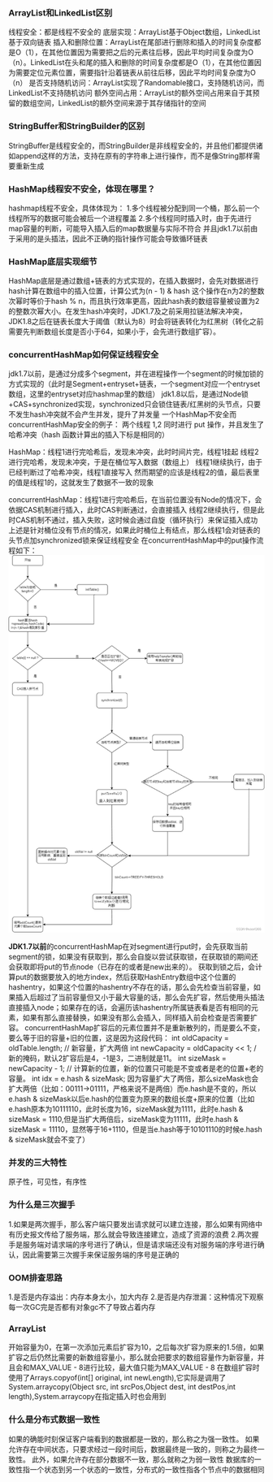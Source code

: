 ### ArrayList和LinkedList区别
线程安全：都是线程不安全的
底层实现：ArrayList基于Object数组，LinkedList基于双向链表
插入和删除位置：ArrayList在尾部进行删除和插入的时间复杂度都是O（1），在其他位置因为需要把之后的元素往后移，因此平均时间复杂度为O（n）。LinkedList在头和尾的插入和删除的时间复杂度都是O（1），在其他位置因为需要定位元素位置，需要指针沿着链表从前往后移，因此平均时间复杂度为O（n）
是否支持随机访问：ArrayList实现了Randomable接口，支持随机访问，而LinkedList不支持随机访问
额外空间占用：ArrayList的额外空间占用来自于其预留的数组空间，LinkedList的额外空间来源于其存储指针的空间

### StringBuffer和StringBuilder的区别
StringBuffer是线程安全的，而StringBuilder是非线程安全的，并且他们都提供诸如append这样的方法，支持在原有的字符串上进行操作，而不是像String那样需要重新生成

### HashMap线程安不安全，体现在哪里？
hashmap线程不安全，具体体现为：
1.多个线程被分配到同一个桶，那么前一个线程所写的数据可能会被后一个进程覆盖
2.多个线程同时插入时，由于先进行map容量的判断，可能导入插入后的map数据量与实际不符合
并且jdk1.7以前由于采用的是头插法，因此不正确的指针操作可能会导致循环链表

### HashMap底层实现细节
HashMap底层是通过数组+链表的方式实现的，在插入数据时，会先对数据进行hash计算在数组中的插入位置，计算公式为(n - 1) & hash 这个操作在n为2的整数次幂时等价于hash % n，而且执行效率更高，因此hash表的数组容量被设置为2的整数次幂大小。在发生hash冲突时，JDK1.7及之前采用拉链法解决冲突，JDK1.8之后在链表长度大于阈值（默认为8）时会将链表转化为红黑树（转化之前需要先判断数组长度是否小于64，如果小于，会先进行数组扩容）。

### concurrentHashMap如何保证线程安全
jdk1.7以前，是通过分成多个segment，并在进程操作一个segment的时候加锁的方式实现的（此时是Segment+entryset+链表，一个segment对应一个entryset数组，这里的entryset对应hashmap里的数组）
jdk1.8以后，是通过Node锁+CAS+synchronized实现，synchronized只会锁住链表/红黑树的头节点，只要不发生hash冲突就不会产生并发，提升了并发量
一个HashMap不安全而concurrentHashMap安全的例子：
两个线程 1,2 同时进行 put 操作，并且发生了哈希冲突（hash 函数计算出的插入下标是相同的）

HashMap：线程1进行完哈希后，发现未冲突，此时时间片完，线程1挂起
线程2进行完哈希，发现未冲突，于是在桶位写入数据（数组上）
线程1继续执行，由于已经判断过了哈希冲突，线程1直接写入
然而期望的应该是线程2的值，最后表里的值是线程1的，这就发生了数据不一致的现象

concurrentHashMap：线程1进行完哈希后，在当前位置没有Node的情况下，会依据CAS机制进行插入，此时CAS判断通过，会直接插入
线程2继续执行，但是此时CAS机制不通过，插入失败，这时候会通过自旋（循环执行）来保证插入成功
上述是针对桶位没有节点的情况，如果此时桶位上有结点，那么线程1会对链表的头节点加synchronized锁来保证线程安全
在concurrentHashMap中的put操作流程如下：
![](./static/concurrentHM_Put.png)

**JDK1.7以前**的concurrentHashMap在对segment进行put时，会先获取当前segment的锁，如果没有获取到，那么会自旋以尝试获取锁，在获取锁的期间还会获取即将put的节点node（已存在的或者是new出来的）。
获取到锁之后，会计算put的数据要放入的地方index，然后获取HashEntry数组中这个位置的hashentry，如果这个位置的hashentry不存在的话，那么会先检查当前容量，如果插入后超过了当前容量但又小于最大容量的话，那么会先扩容，然后使用头插法直接插入node；如果存在的话，会遍历该hashentry所属链表看是否有相同的元素，如果有那么直接替换，如果没有那么会插入，同样插入前会检查是否需要扩容。
concurrentHashMap扩容后的元素位置并不是重新散列的，而是要么不变，要么等于旧的容量+旧的位置，这是因为这段代码：
int oldCapacity = oldTable.length;
// 新容量，扩大两倍
int newCapacity = oldCapacity << 1;
/ 新的掩码，默认2扩容后是4，-1是3，二进制就是11。
int sizeMask = newCapacity - 1;
 // 计算新的位置，新的位置只可能是不变或者是老的位置+老的容量。
int idx = e.hash & sizeMask;
因为容量扩大了两倍，那么sizeMask也会扩大两倍（比如：00111->01111，严格来说不是两倍）而e.hash是不变的，所以e.hash & sizeMask以后e.hash的位置变为原来的数组长度+原来的位置（比如e.hash原本为10111110，此时长度为16，sizeMask就为1111，此时e.hash & sizeMask = 1110,但是当扩大两倍后，sizeMask变为11111，此时e.hash & sizeMask = 11110，显然等于16+1110，但是当e.hash等于10101110的时候e.hash & sizeMask就会不变了）


### 并发的三大特性
原子性，可见性，有序性


### 为什么是三次握手
1.如果是两次握手，那么客户端只要发出请求就可以建立连接，那么如果有网络中有历史报文传给了服务端，那么就会导致连接建立，造成了资源的浪费
2.两次握手是服务端对请求端的序号进行了确认，但是请求端还没有对服务端的序号进行确认，因此需要第三次握手来保证服务端的序号是正确的

### OOM排查思路
1.是否是内存溢出：内存本身太小，加大内存
2.是否是内存泄漏：这种情况下观察每一次GC完是否都有对象gc不了导致占着内存

### ArrayList
开始容量为0，在第一次添加元素后扩容为10，之后每次扩容为原来的1.5倍，如果扩容之后仍然比需要的新数组容量小，那么就会把要求的数组容量作为新容量，并且会和MAX_VALUE - 8进行比较，最大值只能为MAX_VALUE - 8
在数组扩容时使用了Arrays.copyof(int[] original, int newLength),它实际是调用了System.arraycopy(Object src,  int  srcPos,Object dest, int destPos,int length),System.arraycopy在指定插入时也会用到


### 什么是分布式数据一致性
如果的确能时刻保证客户端看到的数据都是⼀致的，那么称之为强⼀致性。
如果允许存在中间状态，只要求经过⼀段时间后，数据最终是⼀致的，则称之为最终⼀致性。
此外，如果允许存在部分数据不⼀致，那么就称之为弱⼀致性
数据库的一致性指一个状态到另一个状态的一致性，分布式的一致性指各个节点中的数据相同